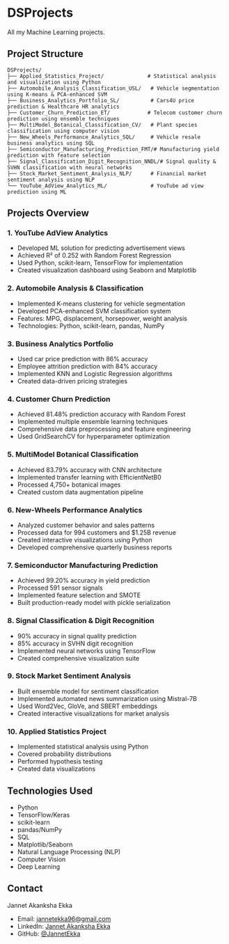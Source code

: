 # DSProjects

All my Machine Learning projects.

## Project Structure

```
DSProjects/
├── Applied_Statistics_Project/              # Statistical analysis and visualization using Python
├── Automobile_Analysis_Classification_USL/   # Vehicle segmentation using K-means & PCA-enhanced SVM
├── Business_Analytics_Portfolio_SL/          # Cars4U price prediction & Healthcare HR analytics
├── Customer_Churn_Prediction_ET/            # Telecom customer churn prediction using ensemble techniques
├── MultiModel_Botanical_Classification_CV/   # Plant species classification using computer vision
├── New_Wheels_Performance_Analytics_SQL/     # Vehicle resale business analytics using SQL
├── Semiconductor_Manufacturing_Prediction_FMT/# Manufacturing yield prediction with feature selection
├── Signal_Classification_Digit_Recognition_NNDL/# Signal quality & SVHN classification with neural networks
├── Stock_Market_Sentiment_Analysis_NLP/      # Financial market sentiment analysis using NLP
└── YouTube_AdView_Analytics_ML/              # YouTube ad view prediction using ML
```

## Projects Overview

### 1. YouTube AdView Analytics
- Developed ML solution for predicting advertisement views
- Achieved R² of 0.252 with Random Forest Regression
- Used Python, scikit-learn, TensorFlow for implementation
- Created visualization dashboard using Seaborn and Matplotlib

### 2. Automobile Analysis & Classification
- Implemented K-means clustering for vehicle segmentation
- Developed PCA-enhanced SVM classification system
- Features: MPG, displacement, horsepower, weight analysis
- Technologies: Python, scikit-learn, pandas, NumPy

### 3. Business Analytics Portfolio
- Used car price prediction with 86% accuracy
- Employee attrition prediction with 84% accuracy
- Implemented KNN and Logistic Regression algorithms
- Created data-driven pricing strategies

### 4. Customer Churn Prediction
- Achieved 81.48% prediction accuracy with Random Forest
- Implemented multiple ensemble learning techniques
- Comprehensive data preprocessing and feature engineering
- Used GridSearchCV for hyperparameter optimization

### 5. MultiModel Botanical Classification
- Achieved 83.79% accuracy with CNN architecture
- Implemented transfer learning with EfficientNetB0
- Processed 4,750+ botanical images
- Created custom data augmentation pipeline

### 6. New-Wheels Performance Analytics
- Analyzed customer behavior and sales patterns
- Processed data for 994 customers and $1.25B revenue
- Created interactive visualizations using Python
- Developed comprehensive quarterly business reports

### 7. Semiconductor Manufacturing Prediction
- Achieved 99.20% accuracy in yield prediction
- Processed 591 sensor signals
- Implemented feature selection and SMOTE
- Built production-ready model with pickle serialization

### 8. Signal Classification & Digit Recognition
- 90% accuracy in signal quality prediction
- 85% accuracy in SVHN digit recognition
- Implemented neural networks using TensorFlow
- Created comprehensive visualization suite

### 9. Stock Market Sentiment Analysis
- Built ensemble model for sentiment classification
- Implemented automated news summarization using Mistral-7B
- Used Word2Vec, GloVe, and SBERT embeddings
- Created interactive visualizations for market analysis

### 10. Applied Statistics Project
- Implemented statistical analysis using Python
- Covered probability distributions
- Performed hypothesis testing
- Created data visualizations

## Technologies Used
- Python
- TensorFlow/Keras
- scikit-learn
- pandas/NumPy
- SQL
- Matplotlib/Seaborn
- Natural Language Processing (NLP)
- Computer Vision
- Deep Learning

## Contact
Jannet Akanksha Ekka
- Email: jannetekka96@gmail.com
- LinkedIn: [Jannet Akanksha Ekka](https://www.linkedin.com/in/jannet-akanksha-ekka-a18692122/)
- GitHub: [@JannetEkka](https://github.com/JannetEkka)